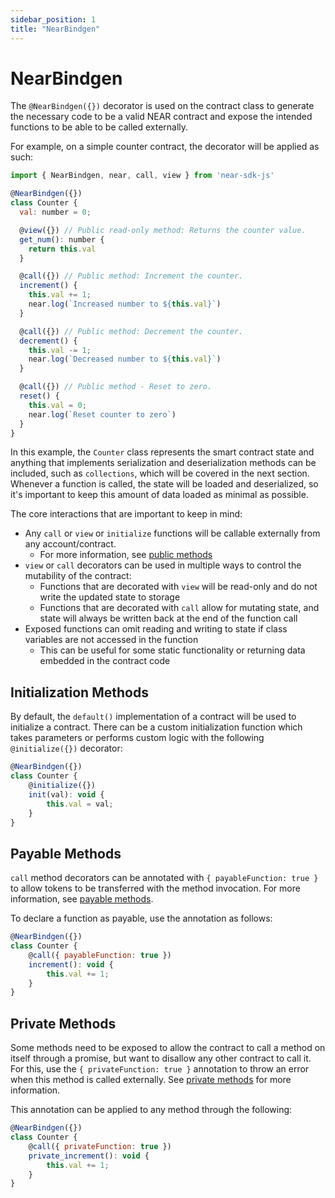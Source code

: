 ```yaml
---
sidebar_position: 1
title: "NearBindgen"
---
```


# NearBindgen

The `@NearBindgen({})` decorator is used on the contract class to generate the necessary code to be a valid NEAR contract and expose the intended functions to be able to be called externally.

For example, on a simple counter contract, the decorator will be applied as such:

```javascript
import { NearBindgen, near, call, view } from 'near-sdk-js'

@NearBindgen({})
class Counter {
  val: number = 0;

  @view({}) // Public read-only method: Returns the counter value.
  get_num(): number {
    return this.val
  }

  @call({}) // Public method: Increment the counter.
  increment() {
    this.val += 1;
    near.log(`Increased number to ${this.val}`)
  }

  @call({}) // Public method: Decrement the counter.
  decrement() {
    this.val -= 1;
    near.log(`Decreased number to ${this.val}`)
  }

  @call({}) // Public method - Reset to zero.
  reset() {
    this.val = 0;
    near.log(`Reset counter to zero`)
  }
}
```

In this example, the `Counter` class represents the smart contract state and anything that implements serialization and deserialization methods can be included, such as `collections`, which will be covered in the next section. Whenever a function is called, the state will be loaded and deserialized, so it's important to keep this amount of data loaded as minimal as possible.

The core interactions that are important to keep in mind:
- Any `call` or `view` or `initialize` functions will be callable externally from any account/contract.
  - For more information, see [public methods](../contract-interface/public-methods.md)
- `view` or `call` decorators can be used in multiple ways to control the mutability of the contract:
  - Functions that are decorated with `view` will be read-only and do not write the updated state to storage
  - Functions that are decorated with `call` allow for mutating state, and state will always be written back at the end of the function call
- Exposed functions can omit reading and writing to state if class variables are not accessed in the function
  - This can be useful for some static functionality or returning data embedded in the contract code


## Initialization Methods

By default, the `default()` implementation of a contract will be used to initialize a contract. There can be a custom initialization function which takes parameters or performs custom logic with the following `@initialize({})` decorator:

```javascript
@NearBindgen({})
class Counter {
    @initialize({})
    init(val): void {
        this.val = val;
    }
}
```

## Payable Methods

`call` method decorators can be annotated with `{ payableFunction: true }` to allow tokens to be transferred with the method invocation. For more information, see [payable methods](../contract-interface/payable-methods.md).

To declare a function as payable, use the annotation as follows:

```javascript
@NearBindgen({})
class Counter {
    @call({ payableFunction: true })
    increment(): void {
        this.val += 1;
    }
}
```

## Private Methods

Some methods need to be exposed to allow the contract to call a method on itself through a promise, but want to disallow any other contract to call it. For this, use the `{ privateFunction: true }` annotation to throw an error when this method is called externally. See [private methods](../contract-interface/private-methods.md) for more information.

This annotation can be applied to any method through the following:

```javascript
@NearBindgen({})
class Counter {
    @call({ privateFunction: true })
    private_increment(): void {
        this.val += 1;
    }
}
```
